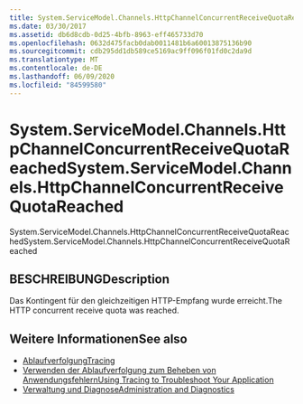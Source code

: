```yaml
---
title: System.ServiceModel.Channels.HttpChannelConcurrentReceiveQuotaReached
ms.date: 03/30/2017
ms.assetid: db6d8cdb-0d25-4bfb-8963-eff465733d70
ms.openlocfilehash: 0632d475facb0dab0011481b6a60013875136b90
ms.sourcegitcommit: cdb295dd1db589ce5169ac9ff096f01fd0c2da9d
ms.translationtype: MT
ms.contentlocale: de-DE
ms.lasthandoff: 06/09/2020
ms.locfileid: "84599580"
---
```

# <a name="systemservicemodelchannelshttpchannelconcurrentreceivequotareached"></a><span data-ttu-id="00261-102">System.ServiceModel.Channels.HttpChannelConcurrentReceiveQuotaReached</span><span class="sxs-lookup"><span data-stu-id="00261-102">System.ServiceModel.Channels.HttpChannelConcurrentReceiveQuotaReached</span></span>
<span data-ttu-id="00261-103">System.ServiceModel.Channels.HttpChannelConcurrentReceiveQuotaReached</span><span class="sxs-lookup"><span data-stu-id="00261-103">System.ServiceModel.Channels.HttpChannelConcurrentReceiveQuotaReached</span></span>  
  
## <a name="description"></a><span data-ttu-id="00261-104">BESCHREIBUNG</span><span class="sxs-lookup"><span data-stu-id="00261-104">Description</span></span>  
 <span data-ttu-id="00261-105">Das Kontingent für den gleichzeitigen HTTP-Empfang wurde erreicht.</span><span class="sxs-lookup"><span data-stu-id="00261-105">The HTTP concurrent receive quota was reached.</span></span>  
  
## <a name="see-also"></a><span data-ttu-id="00261-106">Weitere Informationen</span><span class="sxs-lookup"><span data-stu-id="00261-106">See also</span></span>

- [<span data-ttu-id="00261-107">Ablaufverfolgung</span><span class="sxs-lookup"><span data-stu-id="00261-107">Tracing</span></span>](index.md)
- [<span data-ttu-id="00261-108">Verwenden der Ablaufverfolgung zum Beheben von Anwendungsfehlern</span><span class="sxs-lookup"><span data-stu-id="00261-108">Using Tracing to Troubleshoot Your Application</span></span>](using-tracing-to-troubleshoot-your-application.md)
- [<span data-ttu-id="00261-109">Verwaltung und Diagnose</span><span class="sxs-lookup"><span data-stu-id="00261-109">Administration and Diagnostics</span></span>](../index.md)
